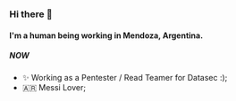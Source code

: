 ### Hi there 👋

#### I'm a human being working in Mendoza, Argentina.

##### NOW

- ✨ Working as a Pentester / Read Teamer for Datasec :);
- 🇦🇷 Messi Lover;

